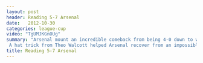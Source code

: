 ```yaml
---
layout: post
header: Reading 5-7 Arsenal
date:   2012-10-30
categories: league-cup
video: "TgUMJKGnOUg"
summary: "Arsenal mount an incredible comeback from being 4-0 down to win 7-5 in extra time.
 A hat trick from Theo Walcott helped Arsenal recover from an impossible situation."
title: Reading 5-7 Arsenal
---
```

